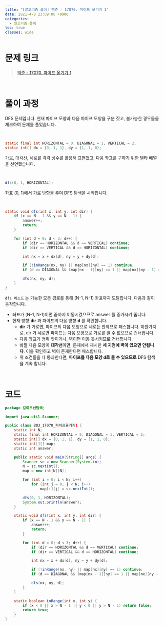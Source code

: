 ```yaml
---
title: "[알고리즘 풀이] 백준 - 17070. 파이프 옮기기 1"
date: 2021-4-8 23:09:00 +0900
categories:
  - 알고리즘 풀이
toc: true
classes: wide
---
```


# 문제 링크

> [백준 - 17070. 파이프 옮기기 1](https://www.acmicpc.net/problem/17070)

<br>

# 풀이 과정

DFS 문제입니다. 현재 파이프 모양과 다음 파이프 모양을 구분 짓고, 불가능한 경우들을 체크하여 문제를 풀었습니다.

<br>

```java
static final int HORIZONTAL = 0, DIAGONAL = 1, VERTICAL = 2;
static int[] dx = {0, 1, 1}, dy = {1, 1, 0};
```

가로, 대각선, 세로를 각각 상수를 활용해 표현했고, 다음 좌표를 구하기 위한 델타 배열을 선언했습니다.

<br>

```java
dfs(0, 1, HORIZONTAL);
```

좌표 (0, 1)에서 가로 방향을 주며 DFS 탐색을 시작합니다.

<br>

```java
static void dfs(int x, int y, int dir) {
    if (x == N - 1 && y == N - 1) {
        answer++;
        return;
    }

    for (int d = 0; d < 3; d++) {
        if (dir == HORIZONTAL && d == VERTICAL) continue;
        if (dir == VERTICAL && d == HORIZONTAL) continue;

        int nx = x + dx[d], ny = y + dy[d];

        if (!inRange(nx, ny) || map[nx][ny] == 1) continue;
        if (d == DIAGONAL && (map[nx - 1][ny] == 1 || map[nx][ny - 1] == 1)) continue;

        dfs(nx, ny, d);
    }
}
```

`dfs 메소드` 는 가능한 모든 경로를 통해 (N-1, N-1) 좌표까지 도달합니다. 다음과 같이 동작합니다.

- 좌표가 (N-1, N-1)이면 끝까지 이동시켰으므로 answer 를 증가시켜 줍니다.
- 현재 방향 **dir** 과 파이프의 다음 방향 **d** 를 확인합니다.
    - **dir** 가 가로면, 파이프의 다음 모양으로 세로는 안되므로 패스합니다. 마찬가지로, dir 가 세로면 파이프는 다음 모양으로 가로를 띌 수 없으므로 건너뜁니다.
    - 다음 좌표가 범위 밖이거나, 벽이면 이동 못시키므로 건너뜁니다.
    - 바뀔 다음 모양이 **대각선**이면, 문제에서 제시한 **세 지점에 벽이 있으면 안됩니다**. 이를 확인하고 벽이 존재한다면 패스합니다.
    - 위 조건들을 다 통과한다면, **파이프를 다음 모양 d로 둘 수 있으므로** DFS 탐색을 계속 합니다.

<br>

# 코드

```java
package 깊이우선탐색;

import java.util.Scanner;

public class BOJ_17070_파이프옮기기1 {
    static int N;
    static final int HORIZONTAL = 0, DIAGONAL = 1, VERTICAL = 2;
    static int[] dx = {0, 1, 1}, dy = {1, 1, 0};
    static int[][] map;
    static int answer;

    public static void main(String[] args) {
        Scanner sc = new Scanner(System.in);
        N = sc.nextInt();
        map = new int[N][N];

        for (int i = 0; i < N; i++)
            for (int j = 0; j < N; j++)
                map[i][j] = sc.nextInt();

        dfs(0, 1, HORIZONTAL);
        System.out.println(answer);
    }

    static void dfs(int x, int y, int dir) {
        if (x == N - 1 && y == N - 1) {
            answer++;
            return;
        }

        for (int d = 0; d < 3; d++) {
            if (dir == HORIZONTAL && d == VERTICAL) continue;
            if (dir == VERTICAL && d == HORIZONTAL) continue;

            int nx = x + dx[d], ny = y + dy[d];

            if (!inRange(nx, ny) || map[nx][ny] == 1) continue;
            if (d == DIAGONAL && (map[nx - 1][ny] == 1 || map[nx][ny - 1] == 1)) continue;

            dfs(nx, ny, d);
        }
    }

    static boolean inRange(int x, int y) {
        if (x < 0 || x > N - 1 || y < 0 || y > N - 1) return false;
        return true;
    }
}
```